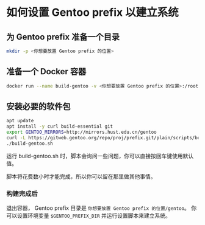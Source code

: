 # 如何设置 Gentoo prefix 以建立系统

## 为 Gentoo prefix 准备一个目录

```bash
mkdir -p <你想要放置 Gentoo prefix 的位置>
```

## 准备一个 Docker 容器

```bash
docker run --name build-gentoo -v <你想要放置 Gentoo prefix 的位置>:/root -it ubuntu:latest
```

## 安装必要的软件包

```bash
apt update
apt install -y curl build-essential git
export GENTOO_MIRRORS=http://mirrors.hust.edu.cn/gentoo
curl -L https://gitweb.gentoo.org/repo/proj/prefix.git/plain/scripts/bootstrap-prefix.sh | sed '2690,+10d' > build-gentoo.sh
./build-gentoo.sh
```

运行 build-gentoo.sh 时，脚本会询问一些问题，你可以直接按回车键使用默认值。

脚本将花费数小时才能完成，所以你可以留在那里做其他事情。

### 构建完成后

退出容器， Gentoo prefix 目录是 `你想要放置 Gentoo prefix 的位置/gentoo`。
你可以设置环境变量 `$GENTOO_PREFIX_DIR` 并运行设置脚本来建立系统。
